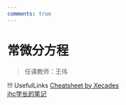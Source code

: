 ```yaml
---
comments: true
---
```


# 常微分方程

> 任课教师：王伟

!!! UsefulLinks
    [Cheatsheet by Xecades](https://note.xecades.xyz/math/ma/cheatsheet/)  
    [jhc学长的笔记](https://github.com/16-39/Mathematics/blob/main/ODE%20review.pdf)